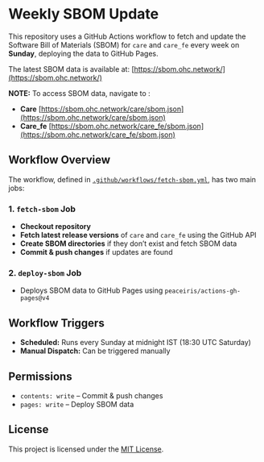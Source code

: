 # Weekly SBOM Update

This repository uses a GitHub Actions workflow to fetch and update the Software Bill of Materials (SBOM) for `care` and `care_fe` every week on **Sunday**, deploying the data to GitHub Pages.

The latest SBOM data is available at: [https://sbom.ohc.network/](https://sbom.ohc.network/)

**NOTE:** To access SBOM data, navigate to :
- **Care** [https://sbom.ohc.network/care/sbom.json](https://sbom.ohc.network/care/sbom.json)
- **Care_fe** [https://sbom.ohc.network/care_fe/sbom.json](https://sbom.ohc.network/care_fe/sbom.json)


## Workflow Overview

The workflow, defined in [`.github/workflows/fetch-sbom.yml`](.github/workflows/fetch-sbom.yml), has two main jobs:

### 1. `fetch-sbom` Job
- **Checkout repository**
- **Fetch latest release versions** of `care` and `care_fe` using the GitHub API
- **Create SBOM directories** if they don’t exist and fetch SBOM data
- **Commit & push changes** if updates are found

### 2. `deploy-sbom` Job
- Deploys SBOM data to GitHub Pages using `peaceiris/actions-gh-pages@v4`

## Workflow Triggers
- **Scheduled:** Runs every Sunday at midnight IST (18:30 UTC Saturday)
- **Manual Dispatch:** Can be triggered manually

## Permissions
- `contents: write` – Commit & push changes
- `pages: write` – Deploy SBOM data

## License
This project is licensed under the [MIT License](LICENSE).

